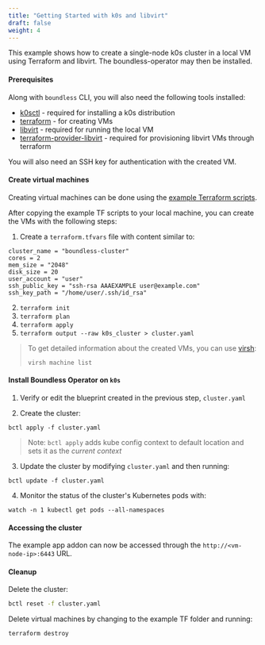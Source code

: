 ```yaml
---
title: "Getting Started with k0s and libvirt"
draft: false
weight: 4
---
```


This example shows how to create a single-node k0s cluster in a local VM using Terraform and libvirt. The boundless-operator may then be installed.

#### Prerequisites

Along with `boundless` CLI, you will also need the following tools installed:

* [k0sctl](https://github.com/k0sproject/k0sctl#installation) - required for installing a k0s distribution
* [terraform](https://www.terraform.io/) - for creating VMs
* [libvirt](https://libvirt.org/) - required for running the local VM
* [terraform-provider-libvirt](https://registry.terraform.io/providers/dmacvicar/libvirt) - required for provisioning libvirt VMs through terraform

You will also need an SSH key for authentication with the created VM.

#### Create virtual machines

Creating virtual machines can be done using the [example Terraform scripts](https://github.com/mirantiscontainers/boundless/tree/main/terraform/k0s-libvirt).

After copying the example TF scripts to your local machine, you can create the VMs with the following steps:

1. Create a `terraform.tfvars` file with content similar to:
```
cluster_name = "boundless-cluster"
cores = 2
mem_size = "2048"
disk_size = 20
user_account = "user"
ssh_public_key = "ssh-rsa AAAEXAMPLE user@example.com"
ssh_key_path = "/home/user/.ssh/id_rsa"
```
2. `terraform init`
3. `terraform plan`
3. `terraform apply`
4. `terraform output --raw k0s_cluster > cluster.yaml`

> To get detailed information about the created VMs, you can use [virsh](https://www.libvirt.org/manpages/virsh.html):
> ```
> virsh machine list
> ```

#### Install Boundless Operator on `k0s`

1. Verify or edit the blueprint created in the previous step, `cluster.yaml`

2. Create the cluster:

```shell
bctl apply -f cluster.yaml
```


> Note: `bctl apply` adds kube config context to default location and sets it as the _current context_


3. Update the cluster by modifying `cluster.yaml` and then running:
```shell
bctl update -f cluster.yaml
```

4. Monitor the status of the cluster's Kubernetes pods with:
```
watch -n 1 kubectl get pods --all-namespaces
```

#### Accessing the cluster

The example app addon can now be accessed through the `http://<vm-node-ip>:6443` URL.

#### Cleanup

Delete the cluster:
``` bash
bctl reset -f cluster.yaml
```

Delete virtual machines by changing to the example TF folder and running:
``` bash
terraform destroy
```
